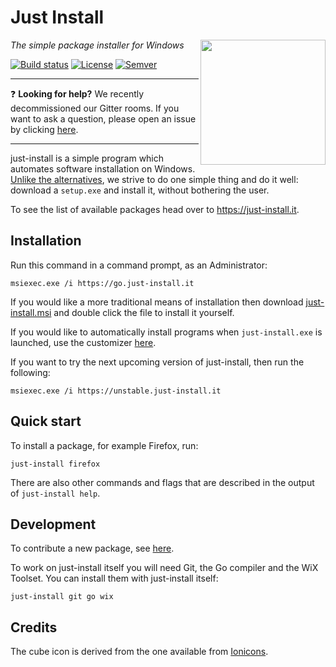 # Just Install

<img src="https://cdn.rawgit.com/just-install/just-install/4953fdccb9614bbdb2b77991610db6b99b1757d1/misc/cube.svg" align="right" width="200" height="200"/>

_The simple package installer for Windows_

[![Build status](https://ci.appveyor.com/api/projects/status/wpof4badsg7y0l3s/branch/master?svg=true)](https://ci.appveyor.com/project/lvillani/just-install/branch/master)
[![License](https://img.shields.io/badge/license-GPL%203.0-blue.svg?style=flat)](https://choosealicense.com/licenses/gpl-3.0/)
[![Semver](https://img.shields.io/badge/version-v3.4.0-blue.svg?style=flat)](https://github.com/just-install/just-install/blob/master/CHANGELOG.md)

---

:question: **Looking for help?** We recently decommissioned our Gitter rooms. If you want to ask a
question, please open an issue by clicking
[here](https://github.com/just-install/helpdesk/issues/new).

---

just-install is a simple program which automates software installation on Windows. [Unlike the
alternatives](https://lorenzo.villani.me/2013/04/08/just-install-my-stuff/), we strive to do one
simple thing and do it well: download a `setup.exe` and install it, without bothering the user.

To see the list of available packages head over to <https://just-install.it>.


## Installation

Run this command in a command prompt, as an Administrator:

```batch
msiexec.exe /i https://go.just-install.it
```

If you would like a more traditional means of installation then download
[just-install.msi](https://go.just-install.it) and double click the file to install it yourself.

If you would like to automatically install programs when `just-install.exe` is launched, use the
customizer [here](https://just-install.it/customizer.html).

If you want to try the next upcoming version of just-install, then run the following:

```batch
msiexec.exe /i https://unstable.just-install.it
```

## Quick start

To install a package, for example Firefox, run:

    just-install firefox

There are also other commands and flags that are described in the output of `just-install help`.


## Development

To contribute a new package, see
[here](https://github.com/just-install/registry/blob/master/README.md).

To work on just-install itself you will need Git, the Go compiler and the WiX Toolset. You can
install them with just-install itself:

    just-install git go wix


## Credits

The cube icon is derived from the one available from [Ionicons](https://ionicons.com/).
